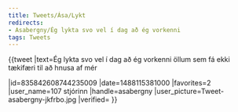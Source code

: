 ```yaml
---
title: Tweets/Ása/Lykt
redirects:
- Asabergny/Ég lykta svo vel í dag að ég vorkenni
tags: Tweets
---
```


{{tweet
|text=Ég lykta svo vel í dag að ég vorkenni öllum sem fá ekki tækifæri til að hnusa af mér

|id=835842608744235009
|date=1488115381000
|favorites=2
|user_name=107 stjórinn
|handle=asabergny
|user_picture=Tweet-asabergny-jkfrbo.jpg
|verified=
}}

